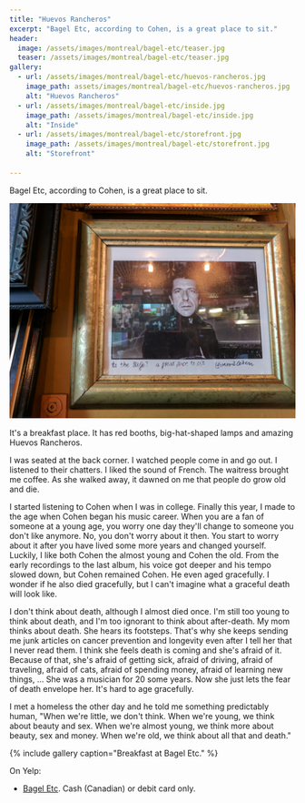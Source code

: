 ```yaml
---
title: "Huevos Rancheros"
excerpt: "Bagel Etc, according to Cohen, is a great place to sit."
header:
  image: /assets/images/montreal/bagel-etc/teaser.jpg
  teaser: /assets/images/montreal/bagel-etc/teaser.jpg
gallery:
  - url: /assets/images/montreal/bagel-etc/huevos-rancheros.jpg
    image_path: assets/images/montreal/bagel-etc/huevos-rancheros.jpg
    alt: "Huevos Rancheros"
  - url: /assets/images/montreal/bagel-etc/inside.jpg
    image_path: /assets/images/montreal/bagel-etc/inside.jpg
    alt: "Inside"
  - url: /assets/images/montreal/bagel-etc/storefront.jpg
    image_path: /assets/images/montreal/bagel-etc/storefront.jpg
    alt: "Storefront"
  
---
```


Bagel Etc, according to Cohen, is a great place to sit.  

![](/assets/images/montreal/bagel-etc/a-great-place-to-sit.jpg) 

It's a breakfast place. It has red booths, big-hat-shaped lamps and amazing Huevos Rancheros.   

I was seated at the back corner. I watched people come in and go out. I listened to their chatters. I liked the sound of French. The waitress brought me coffee. As she walked away, it dawned on me that people do grow old and die.

I started listening to Cohen when I was in college. Finally this year, I made to the age when Cohen began his music career. When you are a fan of someone at a young age, you worry one day they'll change to someone you don't like anymore. No, you don't worry about it then. You start to worry about it after you have lived some more years and changed yourself. Luckily, I like both Cohen the almost young and Cohen the old. From the early recordings to the last album, his voice got deeper and his tempo slowed down, but Cohen remained Cohen. He even aged gracefully. I wonder if he also died gracefully, but I can't imagine what a graceful death will look like.  

I don't think about death, although I almost died once. I'm still too young to think about death, and I'm too ignorant to think about after-death. My mom thinks about death. She hears its footsteps. That's why she keeps sending me junk articles on cancer prevention and longevity even after I tell her that I never read them. I think she feels death is coming and she's afraid of it. Because of that, she's afraid of getting sick, afraid of driving, afraid of traveling, afraid of cats, afraid of spending money, afraid of learning new things, ... She was a musician for 20 some years. Now she just lets the fear of death envelope her. It's hard to age gracefully.  

I met a homeless the other day and he told me something predictably human, "When we're little, we don't think. When we're young, we think about beauty and sex. When we're almost young, we think more about beauty, sex and money. When we're old, we think about all that and death."

{% include gallery caption="Breakfast at Bagel Etc." %}

On Yelp:

* [Bagel Etc](https://www.yelp.com/biz/bagel-etc-montréal-2). Cash (Canadian) or debit card only.


